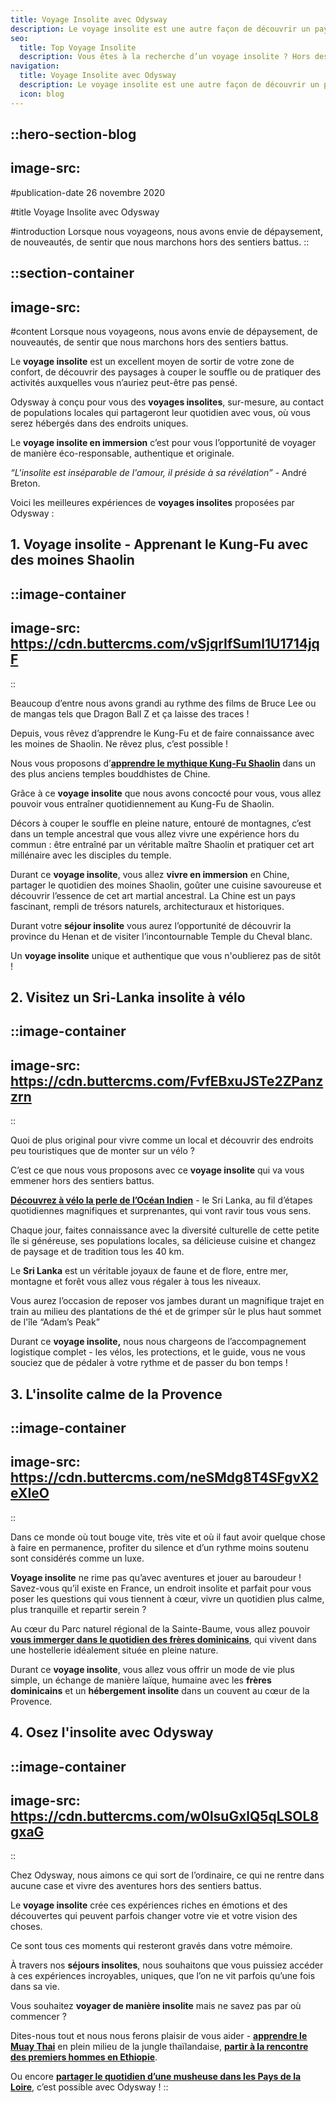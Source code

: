 ```yaml
---
title: Voyage Insolite avec Odysway
description: Le voyage insolite est une autre façon de découvrir un pays ou une région. Hors des sentiers battus, en train ou en vélo, découvrez le monde de manière insolite.
seo:
  title: Top Voyage Insolite
  description: Vous êtes à la recherche d’un voyage insolite ? Hors des sentiers battus, en train ou en vélo, découvrez le monde de manière insolite avec Odysway
navigation:
  title: Voyage Insolite avec Odysway
  description: Le voyage insolite est une autre façon de découvrir un pays ou une région. Hors des sentiers battus, en train ou en vélo, découvrez le monde de manière insolite.
  icon: blog
---
```


::hero-section-blog
---
image-src: 
---
#publication-date
26 novembre 2020

#title
Voyage Insolite avec Odysway

#introduction
Lorsque nous voyageons, nous avons envie de dépaysement, de nouveautés, de sentir que nous marchons hors des sentiers battus.
::

::section-container
---
image-src: 
---
#content
Lorsque nous voyageons, nous avons envie de dépaysement, de nouveautés, de sentir que nous marchons hors des sentiers battus.

Le **voyage insolite** est un excellent moyen de sortir de votre zone de confort, de découvrir des paysages à couper le souffle ou de pratiquer des activités auxquelles vous n’auriez peut-être pas pensé. 

Odysway à conçu pour vous des **voyages insolites**, sur-mesure, au contact de populations locales qui partageront leur quotidien avec vous, où vous serez hébergés dans des endroits uniques.

Le **voyage insolite en immersion** c’est pour vous l’opportunité de voyager de manière éco-responsable, authentique et originale.

_“L'insolite est inséparable de l'amour, il préside à sa révélation”_ - André Breton.

Voici les meilleures expériences de **voyages insolites** proposées par Odysway :

## **1\. Voyage insolite - Apprenant le Kung-Fu avec des moines Shaolin**

::image-container
---
image-src: https://cdn.buttercms.com/vSjqrIfSuml1U1714jqF
---
::

Beaucoup d’entre nous avons grandi au rythme des films de Bruce Lee ou de mangas tels que Dragon Ball Z et ça laisse des traces !

Depuis, vous rêvez d’apprendre le Kung-Fu et de faire connaissance avec les moines de Shaolin. Ne rêvez plus, c’est possible !

Nous vous proposons d’[**apprendre le mythique Kung-Fu Shaolin**](https://odysway.com/voyages/kung-fu-temple-shaolin-chine?utm_source=SEO&utm_medium=thematique&utm_campaign=voyageinsolite) dans un des plus anciens temples bouddhistes de Chine.

Grâce à ce **voyage insolite** que nous avons concocté pour vous, vous allez pouvoir vous entraîner quotidiennement au Kung-Fu de Shaolin.

Décors à couper le souffle en pleine nature, entouré de montagnes, c’est dans un temple ancestral que vous allez vivre une expérience hors du commun : être entraîné par un véritable maître Shaolin et pratiquer cet art millénaire avec les disciples du temple.

Durant ce **voyage insolite**, vous allez **vivre en immersion** en Chine, partager le quotidien des moines Shaolin, goûter une cuisine savoureuse et découvrir l’essence de cet art martial ancestral. La Chine est un pays fascinant, rempli de trésors naturels, architecturaux et historiques.

Durant votre **séjour insolite** vous aurez l’opportunité de découvrir la province du Henan et de visiter l’incontournable Temple du Cheval blanc.

Un **voyage insolite** unique et authentique que vous n'oublierez pas de sitôt !

## 2\. Visitez un Sri-Lanka insolite à vélo

::image-container
---
image-src: https://cdn.buttercms.com/FvfEBxuJSTe2ZPanzzrn
---
::  

Quoi de plus original pour vivre comme un local et découvrir des endroits peu touristiques que de monter sur un vélo ?

C’est ce que nous vous proposons avec ce **voyage insolite** qui va vous emmener hors des sentiers battus.

[**Découvrez à vélo la perle de l’Océan Indien**](https://odysway.com/voyages/voyage-velo-sri-lanka?utm_source=SEO&utm_medium=thematique&utm_campaign=voyageinsolite) - le Sri Lanka, au fil d’étapes quotidiennes magnifiques et surprenantes, qui vont ravir tous vous sens. 

Chaque jour, faites connaissance avec la diversité culturelle de cette petite île si généreuse, ses populations locales, sa délicieuse cuisine et changez de paysage et de tradition tous les 40 km.

Le **Sri Lanka** est un véritable joyaux de faune et de flore, entre mer, montagne et forêt vous allez vous régaler à tous les niveaux.

Vous aurez l’occasion de reposer vos jambes durant un magnifique trajet en train au milieu des plantations de thé et de grimper sûr le plus haut sommet de l'île “Adam’s Peak”

Durant ce **voyage insolite,** nous nous chargeons de l’accompagnement logistique complet - les vélos, les protections, et le guide, vous ne vous souciez que de pédaler à votre rythme et de passer du bon temps !

## 3\. L'insolite calme de la Provence

::image-container
---
image-src: https://cdn.buttercms.com/neSMdg8T4SFgvX2eXIeO
---
::

Dans ce monde où tout bouge vite, très vite et où il faut avoir quelque chose à faire en permanence, profiter du silence et d’un rythme moins soutenu sont considérés comme un luxe.

**Voyage insolite** ne rime pas qu’avec aventures et jouer au baroudeur ! Savez-vous qu’il existe en France, un endroit insolite et parfait pour vous poser les questions qui vous tiennent à cœur, vivre un quotidien plus calme, plus tranquille et repartir serein ?

Au cœur du Parc naturel régional de la Sainte-Baume, vous allez pouvoir [**vous immerger dans le quotidien des frères dominicains**](https://odysway.com/voyages/voyage-provence-monastique?utm_source=SEO&utm_medium=thematique&utm_campaign=voyageinsolite), qui vivent dans une hostellerie idéalement située en pleine nature.

Durant ce **voyage insolite**, vous allez vous offrir un mode de vie plus simple, un échange de manière laïque, humaine avec les **frères dominicains** et un **hébergement insolite** dans un couvent au cœur de la Provence.

## 4\. Osez l'insolite avec Odysway

::image-container
---
image-src: https://cdn.buttercms.com/w0lsuGxlQ5qLSOL8gxaG
---
::

Chez Odysway, nous aimons ce qui sort de l’ordinaire, ce qui ne rentre dans aucune case et vivre des aventures hors des sentiers battus.

Le **voyage insolite** crée ces expériences riches en émotions et des découvertes qui peuvent parfois changer votre vie et votre vision des choses.

Ce sont tous ces moments qui resteront gravés dans votre mémoire.

À travers nos **séjours insolites**, nous souhaitons que vous puissiez accéder à ces expériences incroyables, uniques, que l’on ne vit parfois qu’une fois dans sa vie.

Vous souhaitez **voyager de manière insolite** mais ne savez pas par où commencer ?

Dites-nous tout et nous nous ferons plaisir de vous aider - [**apprendre le Muay Thai**](https://odysway.com/voyages/boxez-dans-les-rizieres-en-thailande?utm_source=SEO&utm_medium=thematique&utm_campaign=voyageinsolite) en plein milieu de la jungle thaïlandaise, [**partir à la rencontre des premiers hommes en Ethiopie**](https://odysway.com/voyages/voyage-ethiopie-vallee-omo-surma?utm_source=SEO&utm_medium=thematique&utm_campaign=voyageinsolite).

Ou encore [**partager le quotidien d’une musheuse dans les Pays de la Loire**](https://odysway.com/voyages/immersion-musheuse-PaysdelaLoire?utm_source=SEO&utm_medium=thematique&utm_campaign=voyageinsolite), c’est possible avec Odysway !
::
